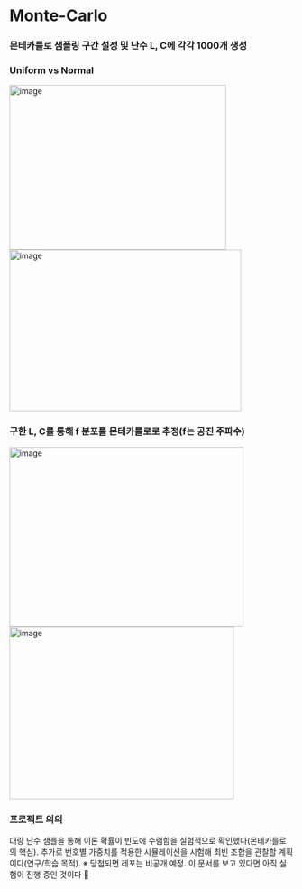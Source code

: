# Monte-Carlo

### 몬테카를로 샘플링 구간 설정 및 난수 L, C에 각각 1000개 생성
### Uniform vs Normal
<img width="384" height="292" alt="image" src="https://github.com/user-attachments/assets/54af58ba-fd78-4966-8c0a-314ef877f8c6" /> <img width="411" height="286" alt="image" src="https://github.com/user-attachments/assets/7978e7c0-2bdf-4858-8c3f-4aaebcb99e89" />


### 구한 L, C를 통해 f 분포를 몬테카를로로 추정(f는 공진 주파수)
<img width="415" height="319" alt="image" src="https://github.com/user-attachments/assets/c0a71a1b-6b19-4fac-af47-d826cafd455a" /> <img width="398" height="305" alt="image" src="https://github.com/user-attachments/assets/297f344e-90d4-4caa-9ee6-9d95e6984501" />


### 프로젝트 의의
대량 난수 샘플을 통해 이론 확률이 빈도에 수렴함을 실험적으로 확인했다(몬테카를로의 핵심).
추가로 번호별 가중치를 적용한 시뮬레이션을 시험해 최빈 조합을 관찰할 계획이다(연구/학습 목적).
※ 당첨되면 레포는 비공개 예정. 이 문서를 보고 있다면 아직 실험이 진행 중인 것이다 🙂
